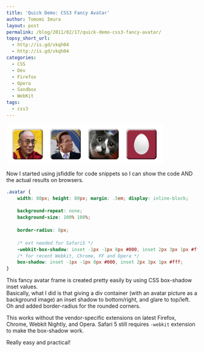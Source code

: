 ```yaml
---
title: 'Quick Demo: CSS3 Fancy Avatar'
author: Tomomi Imura
layout: post
permalink: /blog/2011/02/17/quick-demo-css3-fancy-avatar/
topsy_short_url:
  - http://is.gd/vkqh04
  - http://is.gd/vkqh04
categories:
  - CSS
  - Dev
  - Firefox
  - Opera
  - Sandbox
  - WebKit
tags:
  - css3
---
```

<img src="/assets/images/wp-content/uploads/2011/02/css3-avatar.png" alt="css3-avatar" title="css3-avatar" width="413" height="106" class="aligncenter size-full wp-image-227" />

Now I started using jsfiddle for code snippets so I can show the code AND the actual results on browsers.

```css
.avatar {
    width: 80px; height: 80px; margin: .5em; display: inline-block;
    
    background-repeat: none; 
    background-size: 100% 100%;
    
    border-radius: 8px;
    
    /* ext needed for Safari5 */
    -webkit-box-shadow: inset -1px -1px 8px #000, inset 2px 3px 1px #fff; 
    /* for recent Webkit, Chrome, FF and Opera */
    box-shadow: inset -1px -1px 8px #000, inset 2px 3px 1px #fff;
}
```


This fancy avatar frame is created pretty easily by using CSS box-shadow inset values.  
Basically, what I did is that giving a div container (with an avatar picture as a background image) an inset shadow to bottom/right, and glare to top/left. Oh and added border-radius for the rounded corners.

This works without the vendor-specific extensions on latest Firefox, Chrome, Webkit Nightly, and Opera. Safari 5 still requires `-webkit` extension to make the box-shadow work.

Really easy and practical!